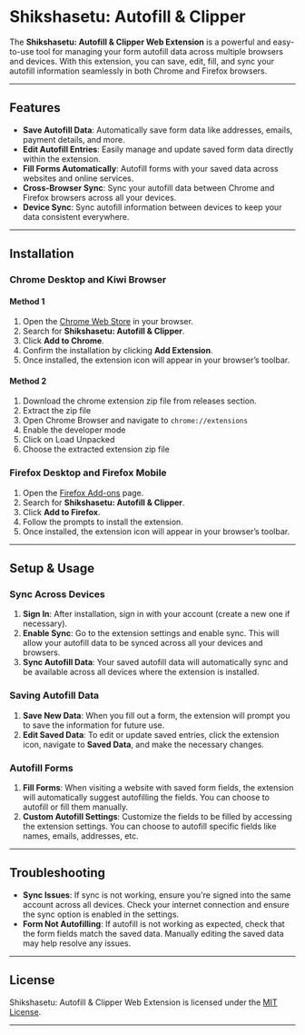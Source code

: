 # Shikshasetu: Autofill & Clipper

The **Shikshasetu: Autofill & Clipper Web Extension** is a powerful and easy-to-use tool for managing your form autofill data across multiple browsers and devices. With this extension, you can save, edit, fill, and sync your autofill information seamlessly in both Chrome and Firefox browsers.

---

## Features

- **Save Autofill Data**: Automatically save form data like addresses, emails, payment details, and more.
- **Edit Autofill Entries**: Easily manage and update saved form data directly within the extension.
- **Fill Forms Automatically**: Autofill forms with your saved data across websites and online services.
- **Cross-Browser Sync**: Sync your autofill data between Chrome and Firefox browsers across all your devices.
- **Device Sync**: Sync autofill information between devices to keep your data consistent everywhere.

---

## Installation

### Chrome Desktop and Kiwi Browser

#### Method 1

1. Open the [Chrome Web Store](https://chrome.google.com/webstore) in your browser.
2. Search for **Shikshasetu: Autofill & Clipper**.
3. Click **Add to Chrome**.
4. Confirm the installation by clicking **Add Extension**.
5. Once installed, the extension icon will appear in your browser’s toolbar.

#### Method 2

1. Download the chrome extension zip file from releases section.
2. Extract the zip file
3. Open Chrome Browser and navigate to `chrome://extensions`
4. Enable the developer mode
5. Click on Load Unpacked
6. Choose the extracted extension zip file

### Firefox Desktop and Firefox Mobile

1. Open the [Firefox Add-ons](https://addons.mozilla.org) page.
2. Search for **Shikshasetu: Autofill & Clipper**.
3. Click **Add to Firefox**.
4. Follow the prompts to install the extension.
5. Once installed, the extension icon will appear in your browser’s toolbar.

---

## Setup & Usage

### Sync Across Devices

1. **Sign In**: After installation, sign in with your account (create a new one if necessary).
2. **Enable Sync**: Go to the extension settings and enable sync. This will allow your autofill data to be synced across all your devices and browsers.
3. **Sync Autofill Data**: Your saved autofill data will automatically sync and be available across all devices where the extension is installed.

### Saving Autofill Data

1. **Save New Data**: When you fill out a form, the extension will prompt you to save the information for future use.
2. **Edit Saved Data**: To edit or update saved entries, click the extension icon, navigate to **Saved Data**, and make the necessary changes.

### Autofill Forms

1. **Fill Forms**: When visiting a website with saved form fields, the extension will automatically suggest autofilling the fields. You can choose to autofill or fill them manually.
2. **Custom Autofill Settings**: Customize the fields to be filled by accessing the extension settings. You can choose to autofill specific fields like names, emails, addresses, etc.

---

## Troubleshooting

- **Sync Issues**: If sync is not working, ensure you're signed into the same account across all devices. Check your internet connection and ensure the sync option is enabled in the settings.
- **Form Not Autofilling**: If autofill is not working as expected, check that the form fields match the saved data. Manually editing the saved data may help resolve any issues.

---

## License

Shikshasetu: Autofill & Clipper Web Extension is licensed under the [MIT License](LICENSE).

---
